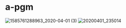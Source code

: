 # a-pgm
![1585761288963_2020-04-01 (3)](https://user-images.githubusercontent.com/62957125/78166477-78c8c380-746a-11ea-8e30-f44cc8d71499.png)
![20200401_235014](https://user-images.githubusercontent.com/62957125/78172527-d9103300-7473-11ea-9625-e1fffd07ac69.jpg)
